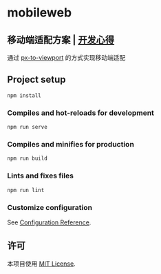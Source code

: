 # mobileweb  
## 移动端适配方案 | [开发心得][xd]

通过 [px-to-viewport][ptv] 的方式实现移动端适配

## Project setup
```
npm install
```

### Compiles and hot-reloads for development
```
npm run serve
```

### Compiles and minifies for production
```
npm run build
```

### Lints and fixes files
```
npm run lint
```

### Customize configuration
See [Configuration Reference](https://cli.vuejs.org/config/).  

## 许可

本项目使用 [MIT License](LICENSE).  


[ptv]: https://github.com/evrone/postcss-px-to-viewport "px-to-view"  
[xd]: ./read-develop "开发心得"